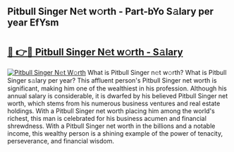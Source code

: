 ## Pitbull Singer N𝚎t w𝚘rth - Part-bYo S𝚊lary per year EfYsm

# <h2><a href="http://gc2mnt.nevu.top/?p=Pitbull+Singer">🔗 👉🔴 Pitbull Singer N𝚎t w𝚘rth - S𝚊lary</a></h2>

[![Pitbull Singer N𝚎t W𝚘rth](https://i.imgur.com/Oavwk0R.jpeg)](http://gc2mnt.nevu.top/?p=Pitbull+Singer)
What is Pitbull Singer n𝚎t w𝚘rth? What is Pitbull Singer s𝚊lary per year?
This affluent person's Pitbull Singer net worth is significant, making him one of the wealthiest in his profession. Although his annual salary is considerable, it is dwarfed by his believed Pitbull Singer net worth, which stems from his numerous business ventures and real estate holdings. With a Pitbull Singer net worth placing him among the world's richest, this man is celebrated for his business acumen and financial shrewdness. With a Pitbull Singer net worth in the billions and a notable income, this wealthy person is a shining example of the power of tenacity, perseverance, and financial wisdom.

